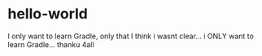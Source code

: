# hello-world
I only want to learn Gradle, only that
I think i wasnt clear... i ONLY want to learn Gradle... thanku 4all
